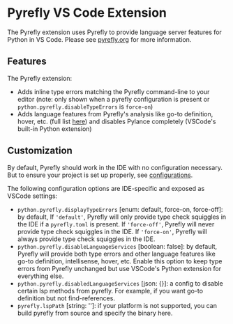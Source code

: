 # Pyrefly VS Code Extension

The Pyrefly extension uses Pyrefly to provide language server features for
Python in VS Code. Please see [pyrefly.org](https://pyrefly.org/) for more
information.

## Features

The Pyrefly extension:

- Adds inline type errors matching the Pyrefly command-line to your editor
  (note: only shown when a pyrefly configuration is present or
  `python.pyrefly.disableTypeErrors` is `force-on`)
- Adds language features from Pyrefly's analysis like go-to definition, hover,
  etc. (full list [here](https://github.com/facebook/pyrefly/issues/344)) and
  disables Pylance completely (VSCode's built-in Python extension)

## Customization

By default, Pyrefly should work in the IDE with no configuration necessary. But
to ensure your project is set up properly, see
[configurations](https://pyrefly.org/en/docs/configuration/).

The following configuration options are IDE-specific and exposed as VSCode
settings:

- `python.pyrefly.displayTypeErrors` [enum: default, force-on, force-off]: by
  default, If `'default'`, Pyrefly will only provide type check squiggles in the IDE if a `pyrefly.toml` is present. If `'force-off'`, Pyrefly will never provide type check squiggles in the IDE. If `'force-on'`, Pyrefly will always provide type check squiggles in the IDE.
- `python.pyrefly.disableLanguageServices` [boolean: false]: by default, Pyrefly
  will provide both type errors and other language features like go-to
  definition, intellisense, hover, etc. Enable this option to keep type errors
  from Pyrefly unchanged but use VSCode's Python extension for everything else.
- `python.pyrefly.disabledLanguageServices` [json: {}]: a config to disable
  certain lsp methods from pyrefly. For example, if you want go-to definition
  but not find-references.
- `pyrefly.lspPath` [string: '']: if your platform is not supported, you can
  build pyrefly from source and specify the binary here.
